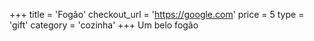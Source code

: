 +++
title = 'Fogão'
checkout_url = 'https://google.com'
price = 5
type = 'gift'
category = 'cozinha'
+++
Um belo fogão